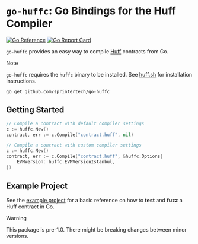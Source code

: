 # `go-huffc`: Go Bindings for the Huff Compiler

[![Go Reference](https://pkg.go.dev/badge/github.com/sprintertech/go-huffc.svg)](https://pkg.go.dev/github.com/sprintertech/go-huffc)
[![Go Report Card](https://goreportcard.com/badge/github.com/sprintertech/go-huffc)](https://goreportcard.com/report/github.com/sprintertech/go-huffc)

`go-huffc` provides an easy way to compile [Huff](https://github.com/huff-language/huff-rs) contracts from Go.

> [!NOTE]
> `go-huffc` requires the `huffc` binary to be installed. See [huff.sh](https://huff.sh) for installation instructions.

```
go get github.com/sprintertech/go-huffc
```

## Getting Started

```go
// Compile a contract with default compiler settings
c := huffc.New()
contract, err := c.Compile("contract.huff", nil)

// Compile a contract with custom compiler settings
c := huffc.New()
contract, err := c.Compile("contract.huff", &huffc.Options{
    EVMVersion: huffc.EVMVersionIstanbul,
})
```

## Example Project

See the [example project](https://github.com/sprintertech/go-huffc/tree/main/example) for a basic reference on how to **test** and **fuzz** a Huff contract in Go.


> [!WARNING]
> This package is pre-1.0. There might be breaking changes between minor versions.
